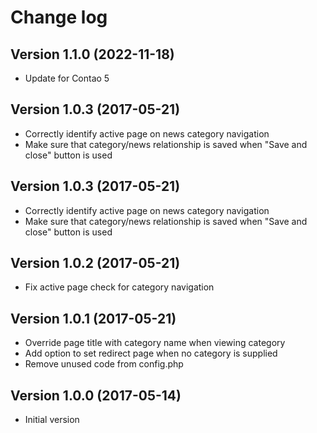 # Change log

## Version 1.1.0 (2022-11-18)
- Update for Contao 5

## Version 1.0.3 (2017-05-21)
- Correctly identify active page on news category navigation
- Make sure that category/news relationship is saved when "Save and close" button is used

## Version 1.0.3 (2017-05-21)
- Correctly identify active page on news category navigation
- Make sure that category/news relationship is saved when "Save and close" button is used

## Version 1.0.2 (2017-05-21)
- Fix active page check for category navigation

## Version 1.0.1 (2017-05-21)
- Override page title with category name when viewing category
- Add option to set redirect page when no category is supplied
- Remove unused code from config.php

## Version 1.0.0 (2017-05-14)
- Initial version
